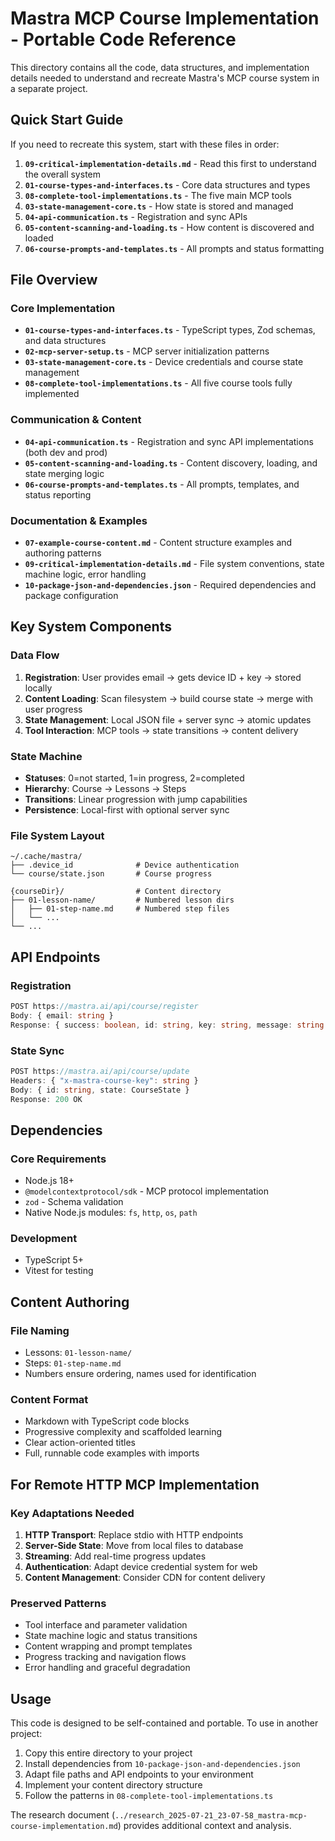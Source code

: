 # Mastra MCP Course Implementation - Portable Code Reference

This directory contains all the code, data structures, and implementation details needed to understand and recreate Mastra's MCP course system in a separate project.

## Quick Start Guide

If you need to recreate this system, start with these files in order:

1. **`09-critical-implementation-details.md`** - Read this first to understand the overall system
2. **`01-course-types-and-interfaces.ts`** - Core data structures and types
3. **`08-complete-tool-implementations.ts`** - The five main MCP tools
4. **`03-state-management-core.ts`** - How state is stored and managed
5. **`04-api-communication.ts`** - Registration and sync APIs
6. **`05-content-scanning-and-loading.ts`** - How content is discovered and loaded
7. **`06-course-prompts-and-templates.ts`** - All prompts and status formatting

## File Overview

### Core Implementation
- **`01-course-types-and-interfaces.ts`** - TypeScript types, Zod schemas, and data structures
- **`02-mcp-server-setup.ts`** - MCP server initialization patterns
- **`03-state-management-core.ts`** - Device credentials and course state management
- **`08-complete-tool-implementations.ts`** - All five course tools fully implemented

### Communication & Content
- **`04-api-communication.ts`** - Registration and sync API implementations (both dev and prod)
- **`05-content-scanning-and-loading.ts`** - Content discovery, loading, and state merging logic
- **`06-course-prompts-and-templates.ts`** - All prompts, templates, and status reporting

### Documentation & Examples
- **`07-example-course-content.md`** - Content structure examples and authoring patterns
- **`09-critical-implementation-details.md`** - File system conventions, state machine logic, error handling
- **`10-package-json-and-dependencies.json`** - Required dependencies and package configuration

## Key System Components

### Data Flow
1. **Registration**: User provides email → gets device ID + key → stored locally
2. **Content Loading**: Scan filesystem → build course state → merge with user progress
3. **State Management**: Local JSON file + server sync → atomic updates
4. **Tool Interaction**: MCP tools → state transitions → content delivery

### State Machine
- **Statuses**: 0=not started, 1=in progress, 2=completed
- **Hierarchy**: Course → Lessons → Steps
- **Transitions**: Linear progression with jump capabilities
- **Persistence**: Local-first with optional server sync

### File System Layout
```
~/.cache/mastra/
├── .device_id              # Device authentication
└── course/state.json       # Course progress

{courseDir}/                # Content directory
├── 01-lesson-name/         # Numbered lesson dirs
│   ├── 01-step-name.md     # Numbered step files  
│   └── ...
└── ...
```

## API Endpoints

### Registration
```typescript
POST https://mastra.ai/api/course/register
Body: { email: string }
Response: { success: boolean, id: string, key: string, message: string }
```

### State Sync
```typescript
POST https://mastra.ai/api/course/update
Headers: { "x-mastra-course-key": string }
Body: { id: string, state: CourseState }
Response: 200 OK
```

## Dependencies

### Core Requirements
- Node.js 18+
- `@modelcontextprotocol/sdk` - MCP protocol implementation
- `zod` - Schema validation
- Native Node.js modules: `fs`, `http`, `os`, `path`

### Development
- TypeScript 5+
- Vitest for testing

## Content Authoring

### File Naming
- Lessons: `01-lesson-name/`
- Steps: `01-step-name.md`
- Numbers ensure ordering, names used for identification

### Content Format
- Markdown with TypeScript code blocks
- Progressive complexity and scaffolded learning  
- Clear action-oriented titles
- Full, runnable code examples with imports

## For Remote HTTP MCP Implementation

### Key Adaptations Needed
1. **HTTP Transport**: Replace stdio with HTTP endpoints
2. **Server-Side State**: Move from local files to database
3. **Streaming**: Add real-time progress updates
4. **Authentication**: Adapt device credential system for web
5. **Content Management**: Consider CDN for content delivery

### Preserved Patterns
- Tool interface and parameter validation
- State machine logic and status transitions
- Content wrapping and prompt templates
- Progress tracking and navigation flows
- Error handling and graceful degradation

## Usage

This code is designed to be self-contained and portable. To use in another project:

1. Copy this entire directory to your project
2. Install dependencies from `10-package-json-and-dependencies.json`
3. Adapt file paths and API endpoints to your environment
4. Implement your content directory structure
5. Follow the patterns in `08-complete-tool-implementations.ts`

The research document (`../research_2025-07-21_23-07-58_mastra-mcp-course-implementation.md`) provides additional context and analysis.